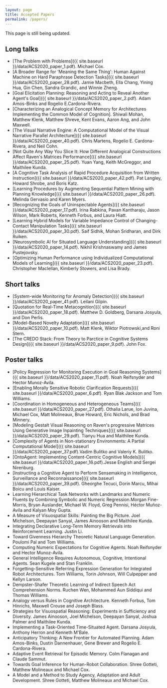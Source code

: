 ```yaml
---
layout: page
title: Accepted Papers
permalink: /papers/
---
```

This page is still being updated.

## Long talks
- [The Problem with Problems]({{ site.baseurl }}/data/ACS2020_paper_1.pdf). Michael Cox. 
- [A Broader Range for 'Meaning the Same Thing': Human Against Machine on Hard Paraphrase Detection Tasks]({{ site.baseurl }}/data/ACS2020_paper_28.pdf). Jamie Macbeth, Ella Chang, Yining Hua, Gin Chen, Sandra Grandic, and Winnie Zheng.
- [Goal Elicitation Planning: Reasoning and Acting to Reveal Another Agent's Goal]({{ site.baseurl }}/data/ACS2020_paper_2.pdf). Adam Amos-Binks and Rogelio E.Cardona-Rivera.
- [Characterizing an Analogical Concept Memory for Architectures Implementing the Common Model of Cognition]. Shiwali Mohan, Matthew Klenk, Matthew Shreve, Kent Evans, Aaron Ang, and John Maxwell.
- [The Visual Narrative Engine: A Computational Model of the Visual Narrative Parallel Architecture]({{ site.baseurl }}/data/ACS2020_paper_40.pdf). Chris Martens, Rogelio E. Cardona-Rivera, and Neil Cohn.
- [Not Quite Any Way You Slice It: How Different Analogical Constructions Affect Raven's Matrices Performance]({{ site.baseurl }}/data/ACS2020_paper_25.pdf). Yuan Yang, Keith McGreggor, and Maithilee Kunda.
- [A Cognitive Task Analysis of Rapid Procedure Acquisition from Written Instruction]({{ site.baseurl }}/data/ACS2020_paper_42.pdf). Pat Langley, Howard Shrobe, and Boris Katz.
- [Learning Procedures by Augmenting Sequential Pattern Mining with Planning Knowledge]({{ site.baseurl }}/data/ACS2020_paper_26.pdf). Melinda Gervasio and Karen Myers. 
- [Recognizing the Goals of Uninspectable Agents]({{ site.baseurl }}/data/ACS2020_paper_17.pdf). Irina Rabkina, Pavan Kantharaju, Jason Wilson, Mark Roberts, Kenneth Forbus, and Laura Hiatt.
- [Learning Hybrid Models for Variable Impedance Control of Changing-Contact Manipulation Tasks]({{ site.baseurl }}/data/ACS2020_paper_30.pdf). Saif Sidhik, Mohan Sridharan, and Dirk Ruiken.
- [Neurosymbolic AI for Situated Language Understanding]({{ site.baseurl }}/data/ACS2020_paper_14.pdf). Nikhil Krishnaswamy and James Pustejovsky.
- [Optimizing Human Performance using Individualized Computational Models of Learning]({{ site.baseurl }}/data/ACS2020_paper_23.pdf). Christopher Maclellan, Kimberly Stowers, and Lisa Brady.


## Short talks
- [System-wide Monitoring for Anomaly Detection]({{ site.baseurl }}/data/ACS2020_paper_41.pdf). Leilani Gilpin.
- [Quotation for Real-Time Metacognition]({{ site.baseurl }}/data/ACS2020_paper_18.pdf). Matthew D. Goldberg, Darsana Josyula, and Don Perlis.
- [Model-Based Novelty Adaptation]({{ site.baseurl }}/data/ACS2020_paper_10.pdf). Matt Klenk, Wiktor Piotrowski,and Roni Stern.
- [The CREDO Stack: From Theory to Parctice in Cognitive Systems Design]({{ site.baseurl }}/data/ACS2020_paper_9.pdf). John Fox.



## Poster talks
- [Policy Regression for Monitoring Execution in Goal Reasoning Systems]({{ site.baseurl }}/data/ACS2020_paper_11.pdf). Noah Reifsnyder and Hector Munoz-Avila.
- [Enabling Morally Sensitive Robotic Clarification Requests]({{ site.baseurl }}/data/ACS2020_paper_6.pdf). Ryan Blak Jackson and Tom Williams.
- [Coordination in Homogeneous and Heterogeneous Teams]({{ site.baseurl }}/data/ACS2020_paper_27.pdf). Othalia Larue, Ion Juvina, Michael Cox, Matt Molineaux, Brue Howard, Eric Nichols, and Brad Minnery.
- [Modeling Gestalt Visual Reasoning on Raven's progressive Matrices Using Generative Image Inpainting Techniques]({{ site.baseurl }}/data/ACS2020_paper_29.pdf). Tianyu Hua and Maithilee Kunda.
- [Complexity of Agents in Non-stationary Environments: A Partial Computational Model]({{ site.baseurl }}/data/ACS2020_paper_37.pdf).Vadim Bulitko and Valeriy K. Bulitko.
- [OntoAgent: Implementing Content-Centric Cognitive Models]({{ site.baseurl }}/data/ACS2020_paper_16.pdf).Jesse English and Sergei Nirenburg.
- [Instructing a Cognitive Agent to Perform Sensemaking in Intelligence, Surveillance and Reconnaissance]({{ site.baseurl }}/data/ACS2020_paper_39.pdf). Gheorghe Tecuci, Dorin Marcu, Mihai Boicu and Louis Kaiser.
- Learning Hierarchical Task Networks with Landmarks and Numeric Fluents by Combining Symbolic and Numeric Regression.Morgan Fine-Morris, Bryan Auslander, Michael W. Floyd, Greg Pennisi, Héctor Muñoz-Avila and Kalyan Moy Gupta. 
- A Measure of Visuospatial Skills: Painting the Big Picture.	Joel Michelson, Deepayan Sanyal, James Ainooson and Maithilee Kunda. 
- Integrating Declarative Long-Term Memory Retrievals into Reinforcement Learning. Justin Li.
- Toward Givenness Hierarchy Theoretic Natural Language Generation. Poulomi Pal and Tom Williams.
- Computing Numeric Expectations for Cognitive Agents. Noah Reifsnyder and Hector Munoz-Avila. 
- General Intelligence Requires Autonomous, Cognitive, Intentional Agents. Sean Kugele and Stan Franklin. 
- Forgetting-Sensitive Referring Expression Generation for Integrated Robot Architectures. Tom Williams, Torin Johnson, Will Culpepper and Kellyn Larson. 
- Dempster-Shafer Theoretic Learning of Indirect Speech Act Comprehension Norms. Ruchen Wen, Mohammed Aun Siddiqui and Thomas Williams. 
- Analogy versus Rules in Cognitive Architecture.	Kenneth Forbus, Tom Hinrichs, Maxwell Crouse and Joseph Blass. 
- Strategies for Visuospatial Reasoning: Experiments in Sufficiency and Diversity. James Ainooson, Joel Michelson, Deepayan Sanyal, Joshua Palmer and Maithilee Kunda. 
- Implementing a Task-Oriented Time-Situated Agent.	Darsana Josyula, Anthony Herron and Kenneth M'Bale. 
- Anticipatory Thinking: A New Frontier for Automated Planning.	Adam Amos-Binks, Dustin Dannenhauer, Gene Brewer and Rogelio E. Cardona-Rivera. 
- Adaptive Event Retrieval for Episodic Memory.	Colm Flanagan and Claude Sammut. 
- Towards Goal Inference for Human-Robot Collaboration. Shree Gotteti, Matthew Molineaux and Michael Cox. 
- A Model and a Method to Study Agency, Adaptation and Adult Development. Shree Gotteti, Matthew Molineaux and Michael Cox. 



